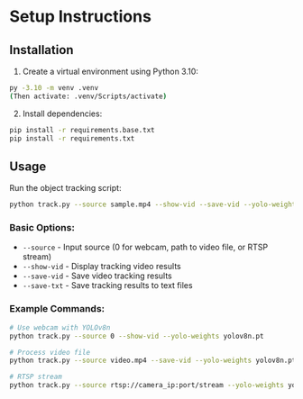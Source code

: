 # Setup Instructions

## Installation

1. Create a virtual environment using Python 3.10:
```bash
py -3.10 -m venv .venv
(Then activate: .venv/Scripts/activate)
```

2. Install dependencies:
```bash
pip install -r requirements.base.txt
pip install -r requirements.txt
```

## Usage

Run the object tracking script:
```bash
python track.py --source sample.mp4 --show-vid --save-vid --yolo-weights yolov8n.pt
```

### Basic Options:
- `--source` - Input source (0 for webcam, path to video file, or RTSP stream)
- `--show-vid` - Display tracking video results
- `--save-vid` - Save video tracking results
- `--save-txt` - Save tracking results to text files

### Example Commands:
```bash
# Use webcam with YOLOv8n
python track.py --source 0 --show-vid --yolo-weights yolov8n.pt

# Process video file
python track.py --source video.mp4 --save-vid --yolo-weights yolov8n.pt

# RTSP stream
python track.py --source rtsp://camera_ip:port/stream --yolo-weights yolov8n.pt
```